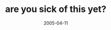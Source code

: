 ---
layout: base.njk
title : 'are you sick of this yet?' 
view_title : 'are you sick of this yet?' 
year : '2005' 
date : '2005-04-11' 
img_file : '/drawing/areyousickofthisyet.png' 
html_file : 'areyousickofthisyet' 
next_html : 'itsgrowingonme.html' 
year_order : '60' 
permalink : "title/{{html_file}}.html"
---